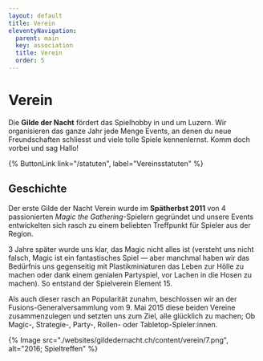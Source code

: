 ```yaml
---
layout: default
title: Verein
eleventyNavigation:
  parent: main
  key: association
  title: Verein
  order: 5
---
```


# Verein

Die **Gilde der Nacht** fördert das Spielhobby in und um Luzern. Wir organisieren das ganze Jahr jede Menge Events, an denen du neue Freundschaften schliesst und viele tolle Spiele kennenlernst. Komm doch vorbei und sag Hallo!

{% ButtonLink link="/statuten", label="Vereinsstatuten" %}

## Geschichte

Der erste Gilde der Nacht Verein wurde im **Spätherbst 2011** von 4 passionierten _Magic the Gathering_-Spielern gegründet und unsere Events entwickelten sich rasch zu einem beliebten Treffpunkt für Spieler aus der Region.

3 Jahre später wurde uns klar, das Magic nicht alles ist (versteht uns nicht falsch, Magic ist ein fantastisches Spiel — aber manchmal haben wir das Bedürfnis uns gegenseitig mit Plastikminiaturen das Leben zur Hölle zu machen oder dank einem genialen Partyspiel, vor Lachen in die Hosen zu machen). So entstand der Spielverein Element 15.

Als auch dieser rasch an Popularität zunahm, beschlossen wir an der Fusions-Generalversammlung vom 9. Mai 2015 diese beiden Vereine zusammenzulegen und setzten uns zum Ziel, alle glücklich zu machen; Ob Magic-, Strategie-, Party-, Rollen- oder Tabletop-Spieler:innen.

{% Image src="./websites/gildedernacht.ch/content/verein/7.png", alt="2016; Spieltreffen" %}
